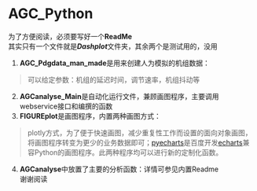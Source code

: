 # AGC_Python  
为了方便阅读，必须要写好一个**ReadMe**  
其实只有一个文件就是***Dashplot***文件夹，其余两个是测试用的，没用  
1. **AGC_Pdgdata_man_made**是用来创建人为模拟的机组数据：
> 可以给定参数：机组的延迟时间，调节速率，机组抖动等
2. **AGCanalyse_Main**是自动化运行文件，兼顾画图程序，主要调用webservice接口和编撰的函数
3. **FIGUREplot**是画图程序，内置两种画图方式：
> plotly方式，为了便于快速画图，减少重复性工作而设置的面向对象画图，将画图程序转变为更少的业务数据即可；[pyecharts](http://pyecharts.org/#/)是百度开发[echarts](https://echarts.apache.org/zh/index.html)兼容Python的画图程序。此两种程序均可以进行新的定制化函数。
4. **AGCanalyse**中放置了主要的分析函数：详情可参见内置Readme  
谢谢阅读

